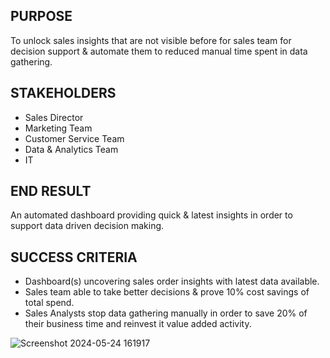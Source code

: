 ## PURPOSE
To unlock sales insights that are not visible before for sales team for decision support & automate them to reduced manual time spent in data gathering.

## STAKEHOLDERS
- Sales Director
- Marketing Team
- Customer Service Team
- Data & Analytics Team
- IT

## END RESULT
An automated dashboard providing quick & latest insights in order to support data driven decision making.

## SUCCESS CRITERIA
- Dashboard(s) uncovering sales order insights with latest data available.
- Sales team able to take better decisions & prove 10% cost savings of total spend.
- Sales Analysts stop data gathering manually in order to save 20% of their business time and reinvest it value added activity.

![Screenshot 2024-05-24 161917](https://github.com/sharmiladulmi/Sales-Dataset-using-Power-BI/assets/75578997/1f2063a0-fdc6-4720-b608-f436ff4b73cb)
